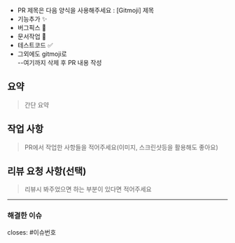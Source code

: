 - PR 제목은 다음 양식을 사용해주세요 : [Gitmoji] 제목
- 기능추가 :sparkles:
- 버그픽스 :bug:
- 문서작업 :memo:
- 테스트코드 :white_check_mark:
- 그외에도 gitmoji로  
--여기까지 삭제 후 PR 내용 작성
## 요약

> 간단 요약

## 작업 사항

> PR에서 작업한 사항들을 적어주세요(이미지, 스크린샷등을 활용해도 좋아요)

## 리뷰 요청 사항(선택)

> 리뷰시 봐주었으면 하는 부분이 있다면 적어주세요

---

### 해결한 이슈

closes: #이슈번호
